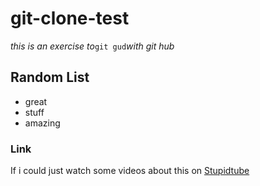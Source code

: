 # git-clone-test
*this is an exercise to*`git gud`*with git hub* 

## Random List
  - great
  - stuff
  - amazing
  
### Link
  If i could just watch some videos about this on [Stupidtube](https://www.youtube.com/?gl=DE&hl=de)

